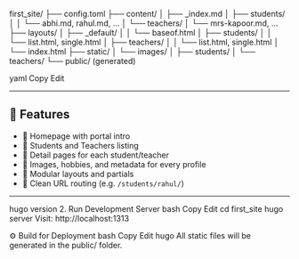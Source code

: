 first_site/
├── config.toml
├── content/
│ ├── _index.md
│ ├── students/
│ │ └── abhi.md, rahul.md, ...
│ └── teachers/
│ └── mrs-kapoor.md, ...
├── layouts/
│ ├── _default/
│ │ └── baseof.html
│ ├── students/
│ │ └── list.html, single.html
│ ├── teachers/
│ │ └── list.html, single.html
│ └── index.html
├── static/
│ └── images/
│ ├── students/
│ └── teachers/
└── public/ (generated)

yaml
Copy
Edit

---

## 🚀 Features

- 🔹 Homepage with portal intro
- 🔹 Students and Teachers listing
- 🔹 Detail pages for each student/teacher
- 🔹 Images, hobbies, and metadata for every profile
- 🔹 Modular layouts and partials
- 🔹 Clean URL routing (e.g. `/students/rahul/`)

---
hugo version
2. Run Development Server
bash
Copy
Edit
cd first_site
hugo server
Visit: http://localhost:1313

⚙️ Build for Deployment
bash
Copy
Edit
hugo
All static files will be generated in the public/ folder.
